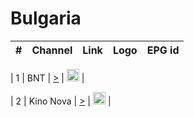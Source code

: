<h1>Bulgaria</h1>

| #   | Channel        | Link  | Logo | EPG id |
|:---:|:--------------:|:-----:|:----:|:------:|

| 1   | BNT | [>](https://ymkaya.xyz:48234/tv/bnt1/playlist.m3u8?) | <img height="20" src="https://i.imgur.com/BjRTbrU.png"/> |

| 2   | Kino Nova | [>](https://ymkaya.xyz:38382/tv/kinonova/playlist.m3u8?) | <img height="20" src="https://i.imgur.com/BjRTbrU.png"/> |